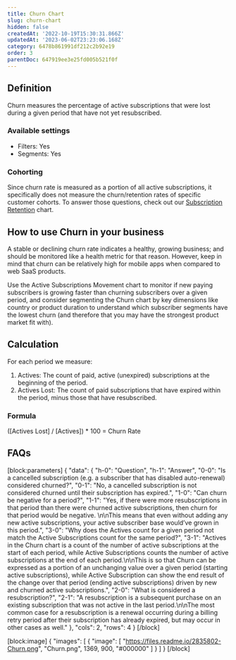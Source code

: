 ```yaml
---
title: Churn Chart
slug: churn-chart
hidden: false
createdAt: '2022-10-19T15:30:31.866Z'
updatedAt: '2023-06-02T23:23:06.168Z'
category: 6478b861991df212c2b92e19
order: 3
parentDoc: 647919ee3e25fd005b521f0f
---
```

## Definition
Churn measures the percentage of active subscriptions that were lost during a given period that have not yet resubscribed.

### Available settings

* Filters: Yes
* Segments: Yes

### Cohorting
Since churn rate is measured as a portion of all active subscriptions, it specifically does not measure the churn/retention rates of specific customer cohorts. To answer those questions, check out our [Subscription Retention](doc:subscription-retention-chart) chart.

## How to use Churn in your business
A stable or declining churn rate indicates a healthy, growing business; and should be monitored like a health metric for that reason. However, keep in mind that churn can be relatively high for mobile apps when compared to web SaaS products.

Use the Active Subscriptions Movement chart to monitor if new paying subscribers is growing faster than churning subscribers over a given period, and consider segmenting the Churn chart by key dimensions like country or product duration to understand which subscriber segments have the lowest churn (and therefore that you may have the strongest product market fit with).

## Calculation
For each period we measure:

1. Actives: The count of paid, active (unexpired) subscriptions at the beginning of the period.
2. Actives Lost: The count of paid subscriptions that have expired within the period, minus those that have resubscribed.

### Formula
([Actives Lost] / [Actives]) * 100 = Churn Rate

## FAQs
[block:parameters]
{
  "data": {
    "h-0": "Question",
    "h-1": "Answer",
    "0-0": "Is a cancelled subscription (e.g. a subscriber that has disabled auto-renewal) considered churned?",
    "0-1": "No, a cancelled subscription is not considered churned until their subscription has expired.",
    "1-0": "Can churn be negative for a period?",
    "1-1": "Yes, if there were more resubscriptions in that period than there were churned active subscriptions, then churn for that period would be negative. \n\nThis means that even without adding any new active subscriptions, your active subscriber base would’ve grown in this period.",
    "3-0": "Why does the Actives count for a given period not match the Active Subscriptions count for the same period?",
    "3-1": "Actives in the Churn chart is a count of the number of active subscriptions at the start of each period, while Active Subscriptions counts the number of active subscriptions at the end of each period.\n\nThis is so that Churn can be expressed as a portion of an unchanging value over a given period (starting active subscriptions), while Active Subscription can show the end result of the change over that period (ending active subscriptions) driven by new and churned active subscriptions.",
    "2-0": "What is considered a resubscription?",
    "2-1": "A resubscription is a subsequent purchase on an existing subscription that was not active in the last period.\n\nThe most common case for a resubscription is a renewal occurring during a billing retry period after their subscription has already expired, but may occur in other cases as well."
  },
  "cols": 2,
  "rows": 4
}
[/block]

[block:image]
{
  "images": [
    {
      "image": [
        "https://files.readme.io/2835802-Churn.png",
        "Churn.png",
        1369,
        900,
        "#000000"
      ]
    }
  ]
}
[/block]